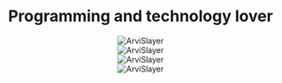 <div align="center">
  <h1>Programming and technology lover </h1>  
  <img src="https://github-readme-stats.vercel.app/api?username=ArviSlayer&show_icons=true&locale=en&theme=dark&hide_border=true&cache_seconds=1800&icon_color=00ffff&text_color=61dafb&title_color=00ffff" alt="ArviSlayer" />
  <br>
  <img src="https://github-readme-streak-stats.herokuapp.com/?user=ArviSlayer&theme=dark&hide_border=true" alt="ArviSlayer" />
  <br>
  <img src="https://github-readme-stats.vercel.app/api/top-langs?username=ArviSlayer&hide=css&layout=compact&theme=dark&hide_border=true&cache_seconds=1800" alt="ArviSlayer" />
  <br>
  <img src="https://komarev.com/ghpvc/?username=ArviSlayer&label=Görüntülenme%20Sayısı&color=0e75b6&style=flat-square" alt="ArviSlayer" />
</div>
